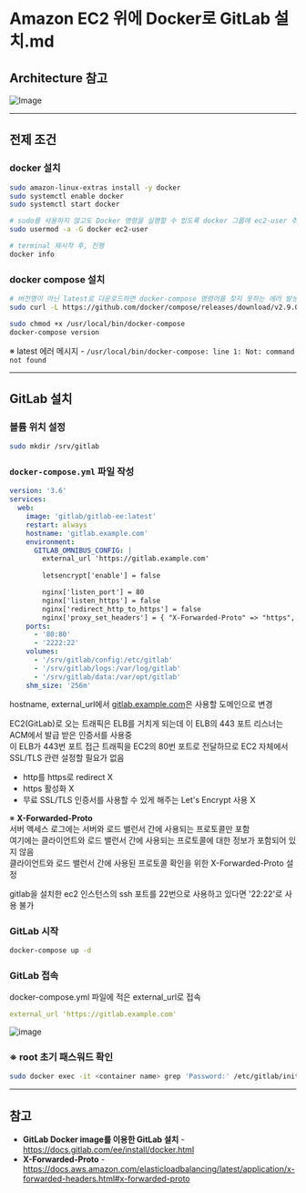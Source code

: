 # Amazon EC2 위에 Docker로 GitLab 설치.md

## Architecture 참고
![Image](https://user-images.githubusercontent.com/46125158/182595173-d38263c1-163e-4eac-944c-1dd34b7d0c5e.png)

<hr>

## 전제 조건
### docker 설치
```bash
sudo amazon-linux-extras install -y docker
sudo systemctl enable docker
sudo systemctl start docker

# sudo를 사용하지 않고도 Docker 명령을 실행할 수 있도록 docker 그룹에 ec2-user 추가
sudo usermod -a -G docker ec2-user

# terminal 재시작 후, 진행
docker info
```

### docker compose 설치
```bash
# 버전명이 아닌 latest로 다운로드하면 docker-compose 명령어를 찾지 못하는 에러 발생
sudo curl -L https://github.com/docker/compose/releases/download/v2.9.0/docker-compose-$(uname -s)-$(uname -m) -o /usr/local/bin/docker-compose

sudo chmod +x /usr/local/bin/docker-compose
docker-compose version

```
※ latest 에러 메시지 - `/usr/local/bin/docker-compose: line 1: Not: command not found`

<hr>

## GitLab 설치
### 볼륨 위치 설정
```bash
sudo mkdir /srv/gitlab
```

### `docker-compose.yml` 파일 작성
```yaml
version: '3.6'
services:
  web:
    image: 'gitlab/gitlab-ee:latest'
    restart: always
    hostname: 'gitlab.example.com'
    environment:
      GITLAB_OMNIBUS_CONFIG: |
        external_url 'https://gitlab.example.com'
        
        letsencrypt['enable'] = false

        nginx['listen_port'] = 80
        nginx['listen_https'] = false
        nginx['redirect_http_to_https'] = false
        nginx['proxy_set_headers'] = { "X-Forwarded-Proto" => "https", "X-Forwarded-Ssl" => "on" }
    ports:
      - '80:80'
      - '2222:22'
    volumes:
      - '/srv/gitlab/config:/etc/gitlab'
      - '/srv/gitlab/logs:/var/log/gitlab'
      - '/srv/gitlab/data:/var/opt/gitlab'
    shm_size: '256m'
```

hostname, external_url에서 [gitlab.example.com](http://gitlab.example.com)은 사용할 도메인으로 변경  

EC2(GitLab)로 오는 트래픽은 ELB를 거치게 되는데 이 ELB의 443 포트 리스너는 ACM에서 발급 받은 인증서를 사용중  
이 ELB가 443번 포트 접근 트래픽을 EC2의 80번 포트로 전달하므로 EC2 자체에서 SSL/TLS 관련 설정할 필요가 없음  
- http를 https로 redirect X
- https 활성화 X
- 무료 SSL/TLS 인증서를 사용할 수 있게 해주는 Let's Encrypt 사용 X

※ **X-Forwarded-Proto**  
서버 액세스 로그에는 서버와 로드 밸런서 간에 사용되는 프로토콜만 포함  
여기에는 클라이언트와 로드 밸런서 간에 사용되는 프로토콜에 대한 정보가 포함되어 있지 않음  
클라이언트와 로드 밸런서 간에 사용된 프로토콜 확인을 위한 X-Forwarded-Proto 설정

gitlab을 설치한 ec2 인스턴스의 ssh 포트를 22번으로 사용하고 있다면 '22:22'로 사용 불가

### GitLab 시작
```bash
docker-compose up -d
```

### GitLab 접속
docker-compose.yml 파일에 적은 external_url로 접속
```yaml
external_url 'https://gitlab.example.com'
```
![image](https://user-images.githubusercontent.com/46125158/182332529-701c321f-4669-4206-89e8-ede054317f03.png)

### ※ root 초기 패스워드 확인
```bash
sudo docker exec -it <container name> grep 'Password:' /etc/gitlab/initial_root_password
```

<hr>

## 참고
- **GitLab Docker image를 이용한 GitLab 설치** - https://docs.gitlab.com/ee/install/docker.html
- **X-Forwarded-Proto** - https://docs.aws.amazon.com/elasticloadbalancing/latest/application/x-forwarded-headers.html#x-forwarded-proto
